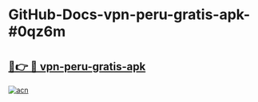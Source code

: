 # GitHub-Docs-vpn-peru-gratis-apk-#0qz6m

# <h2><a href="https://andorid.site?title=vpn-peru-gratis-apk&ref=07A">🔗👉 🔴 vpn-peru-gratis-apk</a></h2>

[![acn](https://github.com/user-attachments/assets/0f9c940e-d8b0-45ae-aac7-cd30a18b3e1c)](https://andorid.site?title=vpn-peru-gratis-apk&ref=07A)

